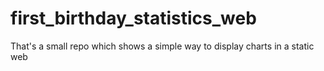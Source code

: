 # first_birthday_statistics_web
That's a small repo which shows a simple way to display charts in a static web
